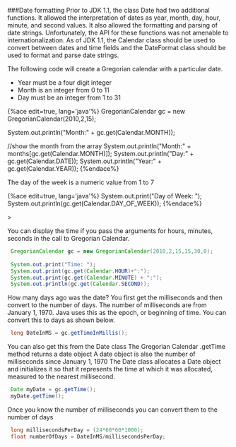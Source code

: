<!--djw: done-->
###Date formatting
Prior to JDK 1.1, the class Date had two additional functions. 
It allowed the interpretation of dates as year, month, day, hour, minute, and second values. 
It also allowed the formatting and parsing of date strings. 
Unfortunately, the API for these functions was not amenable to internationalization. 
As of JDK 1.1, the Calendar class should be used to convert between 
dates and time fields and the DateFormat class should be used to format and parse date strings. 

The following code will create a Gregorian calendar with a particular date.

* Year must be a four digit integer
* Month is an integer from 0 to 11
* Day must be an integer from 1 to 31

{%ace edit=true, lang='java'%}
GregorianCalendar gc = new GregorianCalendar(2010,2,15);

System.out.println("Month:" + gc.get(Calendar.MONTH));
 
//show the month from the array
System.out.println("Month:" + months[gc.get(Calendar.MONTH)]);
System.out.println("Day:" + gc.get(Calendar.DATE));
System.out.println("Year:" + gc.get(Calendar.YEAR));
{%endace%}

The day of the week is a numeric value from 1 to 7

{%ace edit=true, lang='java'%}
System.out.print("Day of Week: ");
System.out.println(gc.get(Calendar.DAY_OF_WEEK));
{%endace%}

<!-- we haven't discussed what a constructor is yet!!! -->>
You can display the time if you pass the arguments for hours, minutes, seconds in the call to Gregorian Calendar.
```java
 GregorianCalendar gc = new GregorianCalendar(2010,2,15,15,30,0);
 
 System.out.print("Time: ");
 System.out.print(gc.get(Calendar.HOUR)+":");
 System.out.print(gc.get(Calendar.MINUTE) + ":");
 System.out.println(gc.get(Calendar.SECOND));
```

How many days ago was the date?
You first get the milliseconds and then convert to the number of days.
The number of milliseconds are from January 1, 1970. Java uses this as the epoch, or beginning of time. You can convert this to days as shown below.

```java
 long DateInMS = gc.getTimeInMillis();
```

You can also get this from the Date class
The Gregorian Calendar .getTime method returns a date object
A date object is also the number of milliseconds since January 1, 1970
The Date class allocates a Date object and initializes it so that it represents the time at which it was allocated, measured to the nearest millisecond.

```java
 Date myDate = gc.getTime();
 myDate.getTime();
```

Once you know the number of milliseconds you can convert them to the number of days

```java
 long millisecondsPerDay = (24*60*60*1000);
 float numberOfDays = DateInMS/millisecondsPerDay;
```
 

